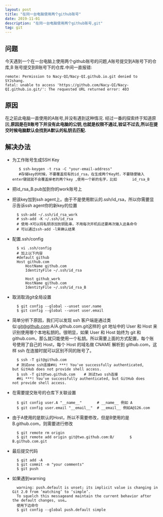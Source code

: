 ```yaml
---
layout: post
title: "在同一台电脑使用两个github账号"
date: 2019-11-01 
description: "在同一台电脑使用两个github账号,git"
tag: git 
---   
```


## 问题

今天遇到一个在一台电脑上使用两个github账号的问题,A账号提交到A账号下的仓库,B
账号提交到B账号下的仓库.中间一直报错:
	
	remote: Permission to Nacy-QI/Nacy-QI.github.io.git denied to 	SYJshang.
	fatal: unable to access 'https://github.com/Nacy-QI/Nacy-	QI.github.io.git/': The requested URL returned error: 403

## 原因

在之前此电脑一直使用的A账号,并没有遇到这种情况.
经过一番的探索终于知道原因,**原因是在B账号下并没有此电脑的公钥,也就是权限不通过,验证不过去,所以在提交时候电脑默认会找到A默认的私钥去匹配.**

## 解决办法

* 为工作账号生成SSH Key

		 $ ssh-keygen -t rsa -C "your-email-address"
		 #存储key的时候，不要覆盖现有的id_rsa，在生成两个Key时，不要随便输入		 enter键就就不会覆盖掉老的两个key ,使用一个新的名字，比如		 id_rsa_B

* 把id_rsa_B.pub加到你的work账号上

* 把该key加到ssh agent上。由于不是使用默认的.ssh/id_rsa，所以你需要显示告诉ssh agent你的新key的位置	
		
		$ ssh-add ~/.ssh/id_rsa_work
		# ssh-add -K ~/.ssh/id_rsa        
		# 使用-K可以将私钥添加到钥匙串，不用每次开机后还要再次输入这条命令
		# 可以通过ssh-add -l来确认结果 	

* 配置.ssh/config
		
		$ vi .ssh/config
		# 加上以下内容
		#default github
		Host github.com
			HostName github.com
			IdentityFile ~/.ssh/id_rsa
			
			Host github_work
			HostName github.com
			IdentityFile ~/.ssh/id_rsa_B

* 取消取消git全局设置
		
		$ git config --global --unset user.name
		$ git config --global --unset user.email

* 简单分析下原因，我们可以发现 ssh 客户端是通过类似:git@github.com:A/A.github.com.git这样的 git 地址中的 User 和 Host 来识别使用哪个本地私钥的。很明显，如果 User 和 Host 始终为 git 和 github.com，那么就只能使用一个私钥。所以需要上面的方式配置，每个账号使用了自己的 Host，每个 Host 的域名做 CNAME 解析到 github.com，这样 ssh 在连接时就可以区别不同的账号了。
		
		$ ssh -T git@github.com        
		# 测试one ssh连接#Hi ***! You've successfully authenticated, 		but GitHub does not provide shell access.
		$ ssh -T git@two.github.com    # 测试two ssh连接
		#Hi ***! You've successfully authenticated, but GitHub does 		not provide shell access.

* 在需要提交账号的仓库下关联设置
		
		$ git config user.A "__name__"       # __name__ 例如 A
		$ git config user.email "__email__"  # __email__ 例如A@126.com

* 由于A使用的是默认的Host，所以不需要修改，但是B使用的是B.github.com，则需要进行修改

		$ git remote rm origin
		$ git remote add origin git@two.github.com:B/		$ B.github.com.git
		
* 最后提交代码
		
		$ git add -A
		$ git commit -m "your comments"
		$ git push

* 如果遇到warning
		
		warning: push.default is unset; its implicit value is changing in Git 2.0 from ‘matching’ to ‘simple’. 
		To squelch this messageand maintain the current behavior after the default changes, use…
		使用下边命令
		$ git config --global push.default simple




		
		
		 

